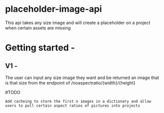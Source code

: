 # placeholder-image-api
This api takes any size image and will create a placeholder on a project when certain assets are missing

# Getting started -
## V1 - 
The user can input any size image they want and be returned an image that is that size from the endpoint of /noaspectratio/{width}/{height}

#TODO
```
Add cacheing to store the first n images in a dictionary and allow users to pull certain aspect ratios of pictures into projects
